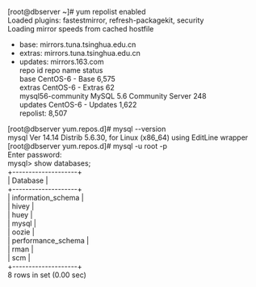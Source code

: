 [root@dbserver ~]# yum repolist enabled <br>
Loaded plugins: fastestmirror, refresh-packagekit, security <br>
Loading mirror speeds from cached hostfile <br>
 * base: mirrors.tuna.tsinghua.edu.cn <br>
 * extras: mirrors.tuna.tsinghua.edu.cn <br>
 * updates: mirrors.163.com <br>
repo id                                           repo name                                                  status <br>
base                                              CentOS-6 - Base                                            6,575 <br>
extras                                            CentOS-6 - Extras                                             62 <br>
mysql56-community                                 MySQL 5.6 Community Server                                   248 <br>
updates                                           CentOS-6 - Updates                                         1,622 <br>
repolist: 8,507 <br>

[root@dbserver yum.repos.d]# mysql --version <br>
mysql  Ver 14.14 Distrib 5.6.30, for Linux (x86_64) using  EditLine wrapper <br>
[root@dbserver yum.repos.d]# mysql -u root -p <br>
Enter password:       <br>
mysql> show databases; <br>
+--------------------+ <br>
| Database           | <br>
+--------------------+ <br>
| information_schema | <br>
| hivey              | <br>
| huey               | <br>
| mysql              | <br>
| oozie              | <br>
| performance_schema | <br>
| rman               | <br>
| scm                | <br>
+--------------------+ <br>
8 rows in set (0.00 sec) <br>
 <br>
